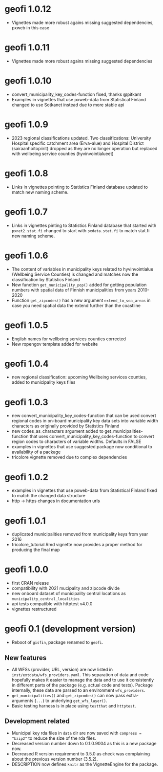 # geofi 1.0.12

+ Vignettes made more robust agains missing suggested dependencies, pxweb in this case

# geofi 1.0.11

+ Vignettes made more robust agains missing suggested dependencies

# geofi 1.0.10

+ convert_municipality_key_codes-function fixed, thanks @pitkant
+ Examples in vignettes that use pxweb-data from Statistical Finland changed to use Sotkanet instead due to more stable api

# geofi 1.0.9

+ 2023 regional classifications updated. Two classifications: University Hospital specific catchment area (Erva-alue) and Hospital District (sairaanhoitopiirit) dropped as they are no longer operation but replaced with wellbeing service counties (hyvinvointialueet)

# geofi 1.0.8

+ Links in vignettes pointing to Statistics Finland database updated to match new naming scheme.


# geofi 1.0.7

+ Links in vignettes pinting to Statistics Finland database that started with `pxnet2.stat.fi` changed to start with `pxdata.stat.fi` to match stat.fi new naming scheme.

# geofi 1.0.6

+ The content of variables in municipality keys related to hyvinvointialue (Wellbeing Service Counties) is changed and matches now the classification by Statistics Finland
+ New function `get_municipality_pop()` added for getting population numbers with spatial data of Finnish municipalities from years 2010-2020
+ Function `get_zipcodes()` has a new argument `extend_to_sea_areas` in case you need spatial data the extend further than the coastline


# geofi 1.0.5

- English names for wellbeing services counties corrected
- New ropengov template added for website


# geofi 1.0.4

- new regional classification: upcoming Wellbeing services counties, added to municipality keys files

# geofi 1.0.3

- new convert_municipality_key_codes-function that can be used convert regional 
codes  in on-board municipality key data sets into variable width characters as
originally provided by Statistics Finland
- new codes_as_characters argument added to get_municipalities-function that uses
convert_municipality_key_codes-function to convert region codes to characters of
variable widths. Defaults in FALSE
- examples in vignettes that use suggested package now conditional to 
availability of a package
- tricolore vignette removed due to complex dependencies


# geofi 1.0.2

- examples in vignettes that use pxweb-data from Statistical Finland fixed to match the changed data structure
- http -> https changes in documentation urls


# geofi 1.0.1

- duplicated municipalities removed from municipality keys from year 2016
- tricolore_tutorial.Rmd vignette now provides a proper method for producing the final map


# geofi 1.0.0

- first CRAN release
- compatibility with 2021 mucipality and zipcode divide
- new onboard dataset of municipality central locations as `municipality_central_localities`
- api tests compatible with httptest v4.0.0
- vignettes restructured

# geofi 0.1 (development version)

- Reboot of `gisfin`, package renamed to `geofi`.

## New features

- All WFSs (provider, URL, version) are now listed in 
  `inst/extdata/wfs_providers.yaml`. This separation of data and code hopefully
  makes it easier to manage the data and to use it consistently in different 
  parts of the package (e.g. actual code and tests). Package internally, these
  data are parsed to an environment `wfs_providers`.
- `get_municipalities()` and `get_zipcodes()` can now pass extra-arguments 
  (`...`) to underlying `get_wfs_layer()`. 
- Basic testing harness is in place using `testthat` and `httptest`.

## Development related

- Municipal key rda files in `data` dir are now saved with `compress = "bzip2"`
  to reduce the size of the rda files.
- Decreased version number down to 0.1.0.9004 as this is a new package now.
- Decreased R version requirement to 3.5.0 as check was complaining about the
  previous version number (3.5.2).
- DESCRIPTION now defines `knitr` as the VignetteEngine for the package.
